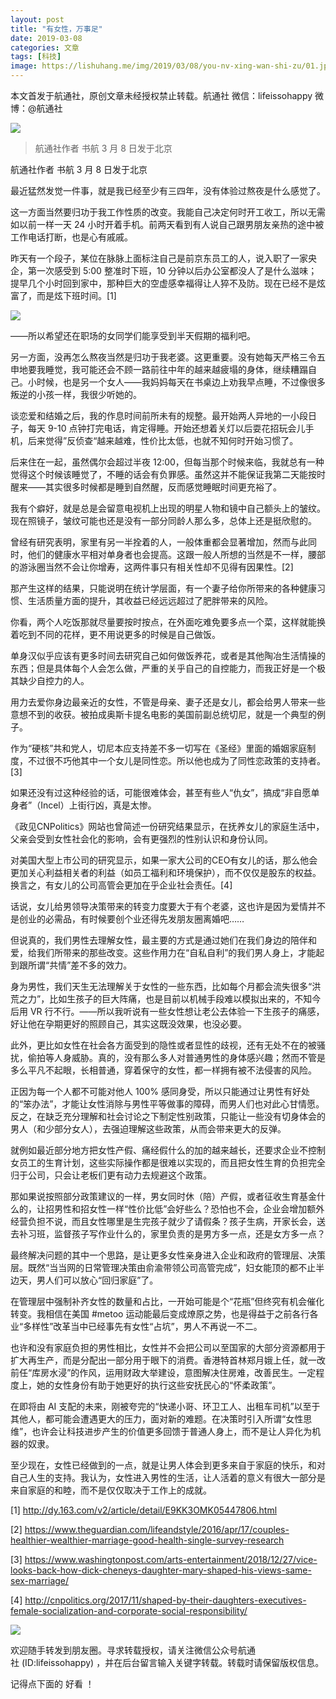 ```yaml
---
layout: post
title: "有女性，万事足"
date: 2019-03-08
categories: 文章
tags: [科技]
image: https://lishuhang.me/img/2019/03/08/you-nv-xing-wan-shi-zu/01.jpg
---
```


本文首发于航通社，原创文章未经授权禁止转载。航通社 微信：lifeissohappy 微博：@航通社

![](https://lishuhang.me/img/2019/03/08/you-nv-xing-wan-shi-zu/01.jpg)

> 航通社作者 书航 3 月 8 日发于北京

航通社作者 书航 3 月 8 日发于北京

最近猛然发觉一件事，就是我已经至少有三四年，没有体验过熬夜是什么感觉了。

这一方面当然要归功于我工作性质的改变。我能自己决定何时开工收工，所以无需如以前一样一天 24 小时开着手机。前两天看到有人说自己跟男朋友亲热的途中被工作电话打断，也是心有戚戚。

昨天有一个段子，某位在脉脉上面标注自己是前京东员工的人，说入职了一家央企，第一次感受到 5:00 整准时下班，10 分钟以后办公室都没人了是什么滋味；提早几个小时回到家中，那种巨大的空虚感幸福得让人猝不及防。现在已经不是炫富了，而是炫下班时间。[1]

![](https://lishuhang.me/img/2019/03/08/you-nv-xing-wan-shi-zu/02.jpg)

——所以希望还在职场的女同学们能享受到半天假期的福利吧。

另一方面，没再怎么熬夜当然是归功于我老婆。这更重要。没有她每天严格三令五申地要我睡觉，我可能还会不顾一路前往中年的越来越疲塌的身体，继续糟蹋自己。小时候，也是另一个女人——我妈妈每天在书桌边上劝我早点睡，不过像很多叛逆的小孩一样，我很少听她的。

谈恋爱和结婚之后，我的作息时间前所未有的规整。最开始两人异地的一小段日子，每天 9-10 点钟打完电话，肯定得睡。开始还想着关灯以后耍花招玩会儿手机，后来觉得”反侦查“越来越难，性价比太低，也就不知何时开始习惯了。

后来住在一起，虽然偶尔会超过半夜 12:00，但每当那个时候来临，我就总有一种觉得这个时候该睡觉了，不睡的话会有负罪感。虽然这并不能保证我第二天能按时醒来——其实很多时候都是睡到自然醒，反而感觉睡眠时间更充裕了。

我有个癖好，就是总是会留意电视机上出现的明星人物和镜中自己额头上的皱纹。现在照镜子，皱纹可能也还是没有一部分同龄人那么多，总体上还是挺欣慰的。

曾经有研究表明，家里有另一半拴着的人，一般体重都会显著增加，然而与此同时，他们的健康水平相对单身者也会提高。这跟一般人所想的当然是不一样，腰部的游泳圈当然不会让你增寿，这两件事只有相关性却不见得有因果性。[2]

那产生这样的结果，只能说明在统计学层面，有一个妻子给你所带来的各种健康习惯、生活质量方面的提升，其收益已经远远超过了肥胖带来的风险。

你看，两个人吃饭那就尽量要按时按点，在外面吃难免要多点一个菜，这样就能换着吃到不同的花样，更不用说更多的时候是自己做饭。

单身汉似乎应该有更多时间去研究自己如何做饭养花，或者是其他陶冶生活情操的东西；但是具体每个人会怎么做，严重的关乎自己的自控能力，而我正好是一个极其缺少自控力的人。

用力去爱你身边最亲近的女性，不管是母亲、妻子还是女儿，都会给男人带来一些意想不到的收获。被拍成奥斯卡提名电影的美国前副总统切尼，就是一个典型的例子。

作为“硬核”共和党人，切尼本应支持差不多一切写在《圣经》里面的婚姻家庭制度，不过很不巧他其中一个女儿是同性恋。所以他也成为了同性恋政策的支持者。[3]

如果还没有过这种经验的话，可能很难体会，甚至有些人“仇女”，搞成“非自愿单身者”（Incel）上街行凶，真是太惨。

《政见CNPolitics》网站也曾简述一份研究结果显示，在抚养女儿的家庭生活中，父亲会受到女性社会化的影响，会有更强烈的性别认识和身份认同。

对美国大型上市公司的研究显示，如果一家大公司的CEO有女儿的话，那么他会更加关心利益相关者的利益（如员工福利和环境保护），而不仅仅是股东的权益。换言之，有女儿的公司高管会更加在乎企业社会责任。[4]

话说，女儿给男领导决策带来的转变力度要大于有个老婆，这也许是因为爱情并不是创业的必需品，有时候要创个业还得先发朋友圈离婚吧……

但说真的，我们男性去理解女性，最主要的方式是通过她们在我们身边的陪伴和爱，给我们所带来的那些改变。这些作用力在“自私自利”的我们男人身上，才能起到跟所谓“共情”差不多的效力。

身为男性，我们天生无法理解关于女性的一些东西，比如每个月都会流失很多“洪荒之力”，比如生孩子的巨大阵痛，也是目前以机械手段难以模拟出来的，不知今后用 VR 行不行。——所以我听说有一些女性想让老公去体验一下生孩子的痛感，好让他在孕期更好的照顾自己，其实这既没效果，也没必要。

此外，更比如女性在社会各方面受到的隐性或者显性的歧视，还有无处不在的被骚扰，偷拍等人身威胁。真的，没有那么多人对普通男性的身体感兴趣；然而不管是多么平凡不起眼，长相普通，穿着保守的女性，都一样拥有被不法侵害的风险。

正因为每一个人都不可能对他人 100% 感同身受，所以只能通过让男性有好处的“笨办法”，才能让女性消除与男性平等做事的障碍，而男人们也对此心甘情愿。反之，在缺乏充分理解和社会讨论之下制定性别政策，只能让一些没有切身体会的男人（和少部分女人），去强迫理解这些政策，从而会带来更大的反弹。

就例如最近部分地方把女性产假、痛经假什么的加的越来越长，还要求企业不控制女员工的生育计划，这些实际操作都是很难以实现的，而且把女性生育的负担完全归于公司，只会让老板们更有动力去规避这个政策。

那如果说按照部分政策建议的一样，男女同时休（陪）产假，或者征收生育基金什么的，让招男性和招女性一样“性价比低”会好些么？恐怕也不会，企业会增加额外经营负担不说，而且女性哪里是生完孩子就少了请假条？孩子生病，开家长会，送去补习班，监督孩子写作业什么的，家里负责的是男方多一点，还是女方多一点？

最终解决问题的其中一个思路，是让更多女性亲身进入企业和政府的管理层、决策层。既然“当当网的日常管理决策由俞渝带领公司高管完成”，妇女能顶的都不止半边天，男人们可以放心“回归家庭”了。

在管理层中强制补齐女性的数量和占比，一开始可能是个“花瓶”但终究有机会催化转变。我相信在美国 #metoo 运动能最后变成燎原之势，也是得益于之前各行各业“多样性”改革当中已经事先有女性“占坑”，男人不再说一不二。

也许和没有家庭负担的男性相比，女性并不会把公司以至国家的大部分资源都用于扩大再生产，而是分配出一部分用于眼下的消费。香港特首林郑月娥上任，就一改前任“库房水浸”的作风，运用财政大举建设，意图解决住房难，改善民生。一定程度上，她的女性身份有助于她更好的执行这些安抚民心的“怀柔政策”。

在即将由 AI 支配的未来，刚被夸完的“快递小哥、环卫工人、出租车司机”以至于其他人，都可能会遭遇更大的压力，面对新的难题。在决策时引入所谓“女性思维”，也许会让科技进步产生的价值更多回馈于普通人身上，而不是让人异化为机器的奴隶。

至少现在，女性已经做到的一点，就是让男人体会到更多来自于家庭的快乐，和对自己人生的支持。我认为，女性进入男性的生活，让人活着的意义有很大一部分是来自家庭的和睦，而不是仅仅取决于工作上的成就。

[1] http://dy.163.com/v2/article/detail/E9KK3OMK05447806.html

[2] https://www.theguardian.com/lifeandstyle/2016/apr/17/couples-healthier-wealthier-marriage-good-health-single-survey-research

[3] https://www.washingtonpost.com/arts-entertainment/2018/12/27/vice-looks-back-how-dick-cheneys-daughter-mary-shaped-his-views-same-sex-marriage/

[4] http://cnpolitics.org/2017/11/shaped-by-their-daughters-executives-female-socialization-and-corporate-social-responsibility/

![](https://lishuhang.me/img/2019/03/08/you-nv-xing-wan-shi-zu/03.jpg)

欢迎随手转发到朋友圈。寻求转载授权，请关注微信公众号航通社 (ID:lifeissohappy) ，并在后台留言输入关键字转载。转载时请保留版权信息。

记得点下面的 好看 ！